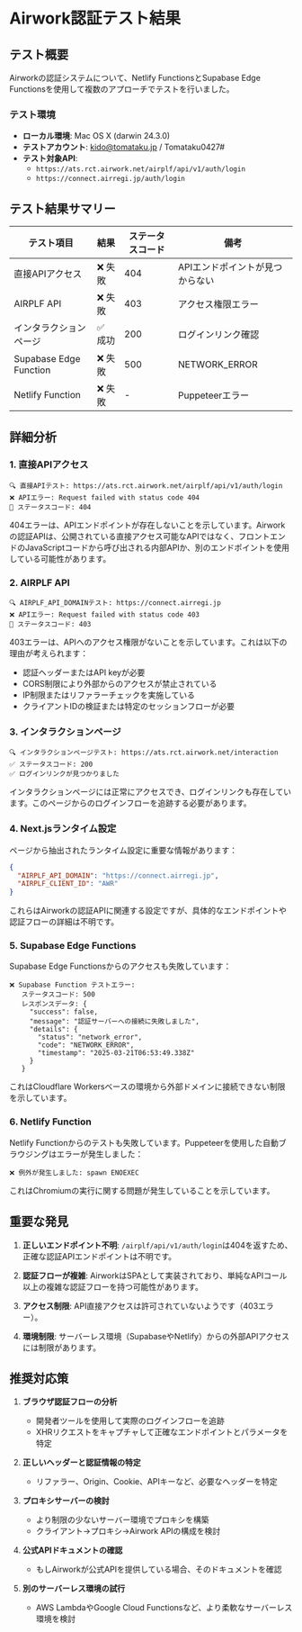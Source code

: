 # Airwork認証テスト結果

## テスト概要

Airworkの認証システムについて、Netlify FunctionsとSupabase Edge Functionsを使用して複数のアプローチでテストを行いました。

### テスト環境
- **ローカル環境**: Mac OS X (darwin 24.3.0)
- **テストアカウント**: kido@tomataku.jp / Tomataku0427#
- **テスト対象API**: 
  - `https://ats.rct.airwork.net/airplf/api/v1/auth/login`
  - `https://connect.airregi.jp/auth/login`

## テスト結果サマリー

| テスト項目 | 結果 | ステータスコード | 備考 |
|------------|------|------------------|------|
| 直接APIアクセス | ❌ 失敗 | 404 | APIエンドポイントが見つからない |
| AIRPLF API | ❌ 失敗 | 403 | アクセス権限エラー |
| インタラクションページ | ✅ 成功 | 200 | ログインリンク確認 |
| Supabase Edge Function | ❌ 失敗 | 500 | NETWORK_ERROR |
| Netlify Function | ❌ 失敗 | - | Puppeteerエラー |

## 詳細分析

### 1. 直接APIアクセス

```
🔍 直接APIテスト: https://ats.rct.airwork.net/airplf/api/v1/auth/login
❌ APIエラー: Request failed with status code 404
🔴 ステータスコード: 404
```

404エラーは、APIエンドポイントが存在しないことを示しています。Airworkの認証APIは、公開されている直接アクセス可能なAPIではなく、フロントエンドのJavaScriptコードから呼び出される内部APIか、別のエンドポイントを使用している可能性があります。

### 2. AIRPLF API

```
🔍 AIRPLF_API_DOMAINテスト: https://connect.airregi.jp
❌ APIエラー: Request failed with status code 403
🔴 ステータスコード: 403
```

403エラーは、APIへのアクセス権限がないことを示しています。これは以下の理由が考えられます：
- 認証ヘッダーまたはAPI keyが必要
- CORS制限により外部からのアクセスが禁止されている
- IP制限またはリファラーチェックを実施している
- クライアントIDの検証または特定のセッションフローが必要

### 3. インタラクションページ

```
🔍 インタラクションページテスト: https://ats.rct.airwork.net/interaction
✅ ステータスコード: 200
✅ ログインリンクが見つかりました
```

インタラクションページには正常にアクセスでき、ログインリンクも存在しています。このページからのログインフローを追跡する必要があります。

### 4. Next.jsランタイム設定

ページから抽出されたランタイム設定に重要な情報があります：

```json
{
  "AIRPLF_API_DOMAIN": "https://connect.airregi.jp",
  "AIRPLF_CLIENT_ID": "AWR"
}
```

これらはAirworkの認証APIに関連する設定ですが、具体的なエンドポイントや認証フローの詳細は不明です。

### 5. Supabase Edge Functions

Supabase Edge Functionsからのアクセスも失敗しています：

```
❌ Supabase Function テストエラー:
   ステータスコード: 500
   レスポンスデータ: {
     "success": false,
     "message": "認証サーバーへの接続に失敗しました",
     "details": {
       "status": "network_error",
       "code": "NETWORK_ERROR",
       "timestamp": "2025-03-21T06:53:49.338Z"
     }
   }
```

これはCloudflare Workersベースの環境から外部ドメインに接続できない制限を示しています。

### 6. Netlify Function

Netlify Functionからのテストも失敗しています。Puppeteerを使用した自動ブラウジングはエラーが発生しました：

```
❌ 例外が発生しました: spawn ENOEXEC
```

これはChromiumの実行に関する問題が発生していることを示しています。

## 重要な発見

1. **正しいエンドポイント不明**: `/airplf/api/v1/auth/login`は404を返すため、正確な認証APIエンドポイントは不明です。

2. **認証フローが複雑**: AirworkはSPAとして実装されており、単純なAPIコール以上の複雑な認証フローを持つ可能性があります。

3. **アクセス制限**: API直接アクセスは許可されていないようです（403エラー）。

4. **環境制限**: サーバーレス環境（SupabaseやNetlify）からの外部APIアクセスには制限があります。

## 推奨対応策

1. **ブラウザ認証フローの分析**
   - 開発者ツールを使用して実際のログインフローを追跡
   - XHRリクエストをキャプチャして正確なエンドポイントとパラメータを特定

2. **正しいヘッダーと認証情報の特定**
   - リファラー、Origin、Cookie、APIキーなど、必要なヘッダーを特定

3. **プロキシサーバーの検討**
   - より制限の少ないサーバー環境でプロキシを構築
   - クライアント→プロキシ→Airwork APIの構成を検討

4. **公式APIドキュメントの確認**
   - もしAirworkが公式APIを提供している場合、そのドキュメントを確認

5. **別のサーバーレス環境の試行**
   - AWS LambdaやGoogle Cloud Functionsなど、より柔軟なサーバーレス環境を検討 